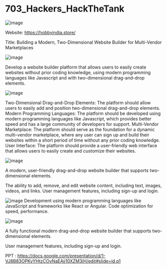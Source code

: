 # 703_Hackers_HackTheTank

![image](https://user-images.githubusercontent.com/82694741/227706439-33470746-a70a-4d00-a52a-2276d9d1efd4.png)

Website: https://hobbyindia.store/

Title: Building a Modern, 
Two-Dimensional Website Builder for Multi-Vendor Marketplaces

![image](https://user-images.githubusercontent.com/82694741/227706484-27b3b529-e695-476f-a526-0ccd89ddce29.png)

Develop a website builder platform that allows users to easily create websites
without prior coding knowledge, using modern programming languages like
Javascript and with two-dimensional drag-and-drop elements.

![image](https://user-images.githubusercontent.com/82694741/227706524-15d3ec68-3880-40f6-8e88-e8a76995fcc1.png)

Two-Dimensional Drag-and-Drop Elements: The platform should allow users
to easily add and position two-dimensional drag-and-drop elements.
Modern Programming Languages: The platform should be developed using
modern programming languages like Javascript, which provides better
speed and has a large community of developers for support.
Multi-Vendor Marketplace: The platform should serve as the foundation for
a dynamic multi-vendor marketplace, where any user can sign up and build
their websites within a short period of time without any prior coding
knowledge.
User Interface: The platform should provide a user-friendly web interface
that allows users to easily create and customize their websites.

![image](https://user-images.githubusercontent.com/82694741/227706529-95444781-bd93-4c77-85d0-0572a38c2f51.png)


A modern, user-friendly drag-and-drop website builder that supports two-
dimensional elements.

The ability to add, remove, and edit website content, including text, images,
videos, and links.
User management features, including sign-up and login.

![image](https://user-images.githubusercontent.com/82694741/227706538-af61e840-4f0e-477e-86f2-900eba89bbb6.png)
Development using modern programming languages like JavaScript and
frameworks like React or Angular.
Code optimization for speed, performance.

![image](https://user-images.githubusercontent.com/82694741/227706544-43952ec3-7b75-49e6-9aa3-e45090867078.png)

A fully functional modern drag-and-drop website builder that supports two-
dimensional elements.

User management features, including sign-up and login.

PPT : 
https://docs.google.com/presentation/d/1-VJ8B83OPKvYHtzCOvNaEAjj10XZM3iH/edit#slide=id.p1

